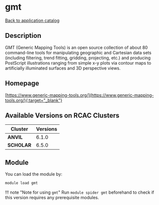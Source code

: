 # gmt

[Back to application catalog](../app_catalog.md)

## Description

GMT (Generic Mapping Tools) is an open source collection of about 80 command-line tools for manipulating geographic and Cartesian data sets (including filtering, trend fitting, gridding, projecting, etc.) and producing PostScript illustrations ranging from simple x-y plots via contour maps to artificially illuminated surfaces and 3D perspective views.

## Homepage

[https://www.generic-mapping-tools.org/](https://www.generic-mapping-tools.org/){:target="_blank"}

## Available Versions on RCAC Clusters

|Cluster|Versions|
|---|---|
**ANVIL**|6.1.0
**SCHOLAR**|6.5.0

## Module

You can load the module by:

```bash
module load gmt
```

!!! note "Note for using `gmt`"
    Run `module spider gmt` beforehand to check if this version requires any prerequisite modules.
